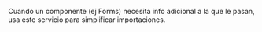 Cuando un componente (ej Forms) necesita info adicional a la que le pasan, usa este servicio para simplificar importaciones.